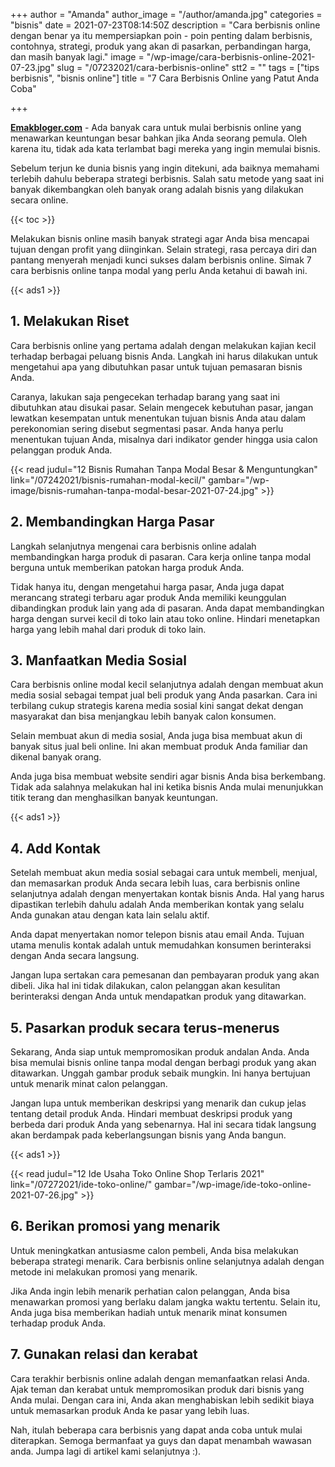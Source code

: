 +++
author = "Amanda"
author_image = "/author/amanda.jpg"
categories = "bisnis"
date = 2021-07-23T08:14:50Z
description = "Cara berbisnis online dengan benar ya itu mempersiapkan poin - poin penting dalam berbisnis, contohnya, strategi, produk yang akan di pasarkan, perbandingan harga, dan masih banyak lagi."
image = "/wp-image/cara-berbisnis-online-2021-07-23.jpg"
slug = "/07232021/cara-berbisnis-online"
stt2 = ""
tags = ["tips berbisnis", "bisnis online"]
title = "7 Cara Berbisnis Online yang Patut Anda Coba"

+++

[**Emakbloger.com**](/) - Ada banyak cara untuk mulai berbisnis online yang menawarkan keuntungan besar bahkan jika Anda seorang pemula. Oleh karena itu, tidak ada kata terlambat bagi mereka yang ingin memulai bisnis.

Sebelum terjun ke dunia bisnis yang ingin ditekuni, ada baiknya memahami terlebih dahulu beberapa strategi berbisnis. Salah satu metode yang saat ini banyak dikembangkan oleh banyak orang adalah bisnis yang dilakukan secara online.

{{< toc >}}

Melakukan bisnis online masih banyak strategi agar Anda bisa mencapai tujuan dengan profit yang diinginkan. Selain strategi, rasa percaya diri dan pantang menyerah menjadi kunci sukses dalam berbisnis online. Simak 7 cara berbisnis online tanpa modal yang perlu Anda ketahui di bawah ini.

{{< ads1 >}}

## 1. Melakukan Riset

Cara berbisnis online yang pertama adalah dengan melakukan kajian kecil terhadap berbagai peluang bisnis Anda. Langkah ini harus dilakukan untuk mengetahui apa yang dibutuhkan pasar untuk tujuan pemasaran bisnis Anda.

Caranya, lakukan saja pengecekan terhadap barang yang saat ini dibutuhkan atau disukai pasar. Selain mengecek kebutuhan pasar, jangan lewatkan kesempatan untuk menentukan tujuan bisnis Anda atau dalam perekonomian sering disebut segmentasi pasar. Anda hanya perlu menentukan tujuan Anda, misalnya dari indikator gender hingga usia calon pelanggan produk Anda.

{{< read judul="12 Bisnis Rumahan Tanpa Modal Besar & Menguntungkan" link="/07242021/bisnis-rumahan-modal-kecil/" gambar="/wp-image/bisnis-rumahan-tanpa-modal-besar-2021-07-24.jpg" >}}

## 2. Membandingkan Harga Pasar

Langkah selanjutnya mengenai cara berbisnis online adalah membandingkan harga produk di pasaran. Cara kerja online tanpa modal berguna untuk memberikan patokan harga produk Anda.

Tidak hanya itu, dengan mengetahui harga pasar, Anda juga dapat merancang strategi terbaru agar produk Anda memiliki keunggulan dibandingkan produk lain yang ada di pasaran. Anda dapat membandingkan harga dengan survei kecil di toko lain atau toko online. Hindari menetapkan harga yang lebih mahal dari produk di toko lain.

## 3. Manfaatkan Media Sosial

Cara berbisnis online modal kecil selanjutnya adalah dengan membuat akun media sosial sebagai tempat jual beli produk yang Anda pasarkan. Cara ini terbilang cukup strategis karena media sosial kini sangat dekat dengan masyarakat dan bisa menjangkau lebih banyak calon konsumen.

Selain membuat akun di media sosial, Anda juga bisa membuat akun di banyak situs jual beli online. Ini akan membuat produk Anda familiar dan dikenal banyak orang.

Anda juga bisa membuat website sendiri agar bisnis Anda bisa berkembang. Tidak ada salahnya melakukan hal ini ketika bisnis Anda mulai menunjukkan titik terang dan menghasilkan banyak keuntungan.

{{< ads1 >}}

## 4. Add Kontak

Setelah membuat akun media sosial sebagai cara untuk membeli, menjual, dan memasarkan produk Anda secara lebih luas, cara berbisnis online selanjutnya adalah dengan menyertakan kontak bisnis Anda. Hal yang harus dipastikan terlebih dahulu adalah Anda memberikan kontak yang selalu Anda gunakan atau dengan kata lain selalu aktif.

Anda dapat menyertakan nomor telepon bisnis atau email Anda. Tujuan utama menulis kontak adalah untuk memudahkan konsumen berinteraksi dengan Anda secara langsung.

Jangan lupa sertakan cara pemesanan dan pembayaran produk yang akan dibeli. Jika hal ini tidak dilakukan, calon pelanggan akan kesulitan berinteraksi dengan Anda untuk mendapatkan produk yang ditawarkan.

## 5. Pasarkan produk secara terus-menerus

Sekarang, Anda siap untuk mempromosikan produk andalan Anda. Anda bisa memulai bisnis online tanpa modal dengan berbagi produk yang akan ditawarkan. Unggah gambar produk sebaik mungkin. Ini hanya bertujuan untuk menarik minat calon pelanggan.

Jangan lupa untuk memberikan deskripsi yang menarik dan cukup jelas tentang detail produk Anda. Hindari membuat deskripsi produk yang berbeda dari produk Anda yang sebenarnya. Hal ini secara tidak langsung akan berdampak pada keberlangsungan bisnis yang Anda bangun.

{{< ads1 >}}

{{< read judul="12 Ide Usaha Toko Online Shop Terlaris 2021" link="/07272021/ide-toko-online/" gambar="/wp-image/ide-toko-online-2021-07-26.jpg" >}}

## 6. Berikan promosi yang menarik

Untuk meningkatkan antusiasme calon pembeli, Anda bisa melakukan beberapa strategi menarik. Cara berbisnis online selanjutnya adalah dengan metode ini melakukan promosi yang menarik.

Jika Anda ingin lebih menarik perhatian calon pelanggan, Anda bisa menawarkan promosi yang berlaku dalam jangka waktu tertentu. Selain itu, Anda juga bisa memberikan hadiah untuk menarik minat konsumen terhadap produk Anda.

## 7. Gunakan relasi dan kerabat

Cara terakhir berbisnis online adalah dengan memanfaatkan relasi Anda. Ajak teman dan kerabat untuk mempromosikan produk dari bisnis yang Anda mulai. Dengan cara ini, Anda akan menghabiskan lebih sedikit biaya untuk memasarkan produk Anda ke pasar yang lebih luas.

Nah, itulah beberapa cara berbisnis yang dapat anda coba untuk mulai diterapkan. Semoga bermanfaat ya guys dan dapat menambah wawasan anda. Jumpa lagi di artikel kami selanjutnya :).

